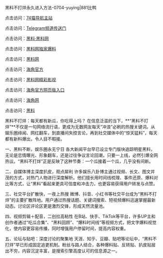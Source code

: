 黑料不打烊永久进入方法-0704-yuying|881比鸭

点击访问：<a href="https://74mao.com/">74猫导航主站</a>

点击访问：<a href="https://74mao.com/">Telegram频道传送门</a>

点击访问：<a href="https://heiliaolvzlu3.pages.dev">黑料·黑料网</a>

点击访问：<a href="https://heiliaoyvnrda.pages.dev">黑料网独家爆料</a>

点击访问：<a href="https://haef.pages.dev/">黑料网</a>

点击访问：<a href="https://gdas.pages.dev/">海角官方</a>

点击访问：<a href="https://sdfsh.pages.dev/">黑料网精彩影视</a>

点击访问：<a href="https://sdbsd.pages.dev/">海角官方网页版入口</a>

点击访问：<a href="https://ert-6he.pages.dev/">海角网</a>

点击访问：<a href="https://gbs-3wd.pages.dev/">黑料</a>

黑料不打烊：每天都有新瓜，你吃得上吗？
在信息泛滥的当下，**“黑料不打烊”**不仅是一句网络流行语，更成为无数网友每天“冲浪”必刷的热搜关键词。从娱乐圈绯闻、网红翻车，到直播间失控言论，再到社交媒体中的“惊天猛料”，每天都有新料爆出，令人目不暇接。

一、黑料不断，娱乐圈永无宁日
各大新闻平台早已设立专门版块追踪明星黑料，无论是恋情曝光、形象翻车，还是过往争议言论回潮，只要一上线，必然引爆全网热议。“黑料不打烊”正是反映了这种节奏：一个瓜接着一个瓜，几乎没有间断。

二、自媒体博主深度扒皮，观点犀利
许多娱乐八卦博主通过视频、长文、图文并茂的方式，对热门人物进行深度解析。他们擅长用时间线梳理、事件还原、爆料对比等方式，让“黑料”看起来更具可信度和冲击力，也更容易获得用户转发与点赞。

三、社交平台扩散快，一夜上热搜
微博、抖音、小红书等社交平台成为“黑料不打烊”的主要扩散阵地。用户通过热搜话题、关键词搜索、短视频爆料迅速掌握最新动态。讨论区评论区更是激烈交锋，形成天然流量池。

四、视频剪辑＋配音，二创拉高粘性
在B站、快手、TikTok等平台，许多UP主和创作者通过“吃瓜合集”、“黑料回顾”、“爆料时间线”等视频方式，把文字爆料视觉化，使内容更容易传播，同时增强用户停留时间，提高内容权重。

五、论坛与贴吧：深度讨论的聚集地
天涯、知乎、豆瓣、贴吧等论坛中，“黑料不打烊”早已形成固定追更机制。粉丝与路人结合，各种爆料贴、反转贴、扒皮贴层出不穷，内容沉淀丰富，是搜索引擎高度认可的信息源之一。
